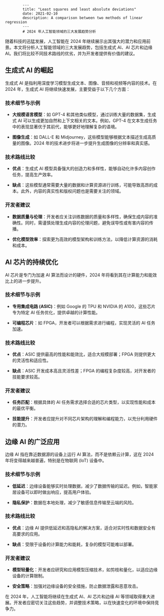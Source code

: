 
            ---
            title: "Least squares and least absolute deviations"
            date: 2021-02-10
            description: A comparison between two methods of linear regression
            ---
            # 2024 年人工智能领域的三大发展趋势分析

随着科技的迅猛发展，人工智能在 2024 年继续展示出其强大的潜力和应用前景。本文将分析人工智能领域的三大发展趋势，包括生成式 AI、AI 芯片和边缘 AI。我们将比较不同技术路线的优劣，并为开发者提供有价值的建议。

## 生成式 AI 的崛起

生成式 AI 是指利用深度学习模型生成文本、图像、音频和视频等内容的技术。在 2024 年，生成式 AI 将继续快速发展，主要受益于以下几个方面：

### 技术细节与示例

- **大规模语言模型**：如 GPT-4 和其他类似模型，通过训练大量的数据集，生成式 AI 可以生成更加自然和上下文相关的文本。例如，GPT-4 在文本生成任务中的表现显著优于其前代，能够更好地理解复杂的语境。
  
- **图像生成**：如 DALL-E 和 Midjourney，这些模型能够根据文本描述生成高质量的图像。2024 年的技术进步将进一步提升生成图像的分辨率和真实感。

### 技术路线比较

- **优点**：生成式 AI 模型具备强大的创造力和多样性，能够自动化许多内容创作任务，提高生产效率。
  
- **缺点**：这些模型通常需要大量的数据和计算资源进行训练，可能导致高昂的成本。此外，内容的真实性和版权问题也是需要关注的领域。

### 开发者建议

- **数据质量与伦理**：开发者应关注训练数据的质量和多样性，确保生成内容的准确性。同时，需谨慎处理生成内容的伦理问题，避免误导性或有害内容的传播。
  
- **优化模型效率**：探索更为高效的模型架构和训练方法，以降低计算资源的消耗和成本。

## AI 芯片的持续优化

AI 芯片是专门为加速 AI 算法而设计的硬件，2024 年将看到其在计算能力和能效比上的进一步提升。

### 技术细节与示例

- **专用集成电路 (ASIC)**：例如 Google 的 TPU 和 NVIDIA 的 A100，这些芯片专为特定 AI 任务优化，提供卓越的计算性能。
  
- **可编程芯片**：如 FPGA，开发者可以根据需求进行编程，实现灵活的 AI 任务加速。

### 技术路线比较

- **优点**：ASIC 提供最高的性能和能效比，适合大规模部署；FPGA 则提供更大的灵活性和适应性。
  
- **缺点**：ASIC 开发成本高且灵活性差；FPGA 的编程复杂度较高，对开发者的技能要求较高。

### 开发者建议

- **任务匹配**：根据具体的 AI 任务需求选择合适的芯片类型，以实现性能和成本的最优平衡。
  
- **技能提升**：开发者应提升对不同芯片架构的理解和编程能力，以充分利用硬件的潜力。

## 边缘 AI 的广泛应用

边缘 AI 指在靠近数据源的设备上运行 AI 算法，而不是依赖云计算，这在 2024 年将变得越来越普遍，特别是在物联网 (IoT) 设备中。

### 技术细节与示例

- **低延迟**：边缘设备能够实时处理数据，减少了数据传输的延迟。例如，智能家居设备可以即时做出响应，提高用户体验。
  
- **隐私保护**：数据在本地处理，减少了敏感信息传输至云端的风险。

### 技术路线比较

- **优点**：边缘 AI 提供低延迟和高隐私的解决方案，适合对实时性和数据安全有高要求的应用。
  
- **缺点**：受限于设备的计算能力和能耗，复杂的模型可能难以部署。

### 开发者建议

- **模型轻量化**：开发者应研究和应用模型压缩技术，如剪枝和量化，以适应边缘设备的计算限制。
  
- **安全策略**：加强对边缘设备的安全措施，防止数据泄露和恶意攻击。

在 2024 年，人工智能将继续在生成式 AI、AI 芯片和边缘 AI 等领域取得重大进展。开发者应密切关注这些趋势，并调整技术策略，以在快速变化的环境中保持竞争力。